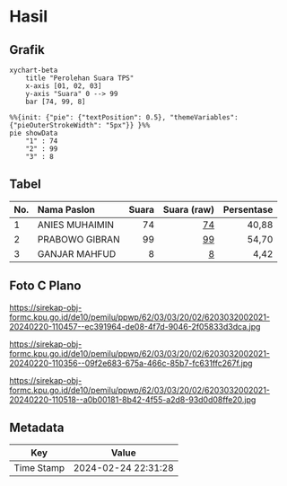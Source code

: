# Hasil

## Grafik

```mermaid
xychart-beta
    title "Perolehan Suara TPS"
    x-axis [01, 02, 03]
    y-axis "Suara" 0 --> 99
    bar [74, 99, 8]
```

```mermaid
%%{init: {"pie": {"textPosition": 0.5}, "themeVariables": {"pieOuterStrokeWidth": "5px"}} }%%
pie showData
    "1" : 74
    "2" : 99
    "3" : 8
```

## Tabel

| No. | Nama Paslon    | Suara | Suara (raw) | Persentase |
|:--- |:-------------- | -----:| -----------:| ----------:|
| 1   | ANIES MUHAIMIN | 74    | [74][p-1]   | 40,88      |
| 2   | PRABOWO GIBRAN | 99    | [99][p-2]   | 54,70      |
| 3   | GANJAR MAHFUD  | 8     | [8][p-3]    | 4,42       |


[p-1]: https://github.com/gigit-pemilu/pemilu-2024-62-kalimantan-tengah/blob/main/pilpres/hitung-suara/sub/62-kalimantan-tengah/sub/03-kapuas/sub/03-kapuas-timur/sub/2002-anjir-serapat-tengah/sub/021-tps/sub/paslon-1.txt
[p-2]: https://github.com/gigit-pemilu/pemilu-2024-62-kalimantan-tengah/blob/main/pilpres/hitung-suara/sub/62-kalimantan-tengah/sub/03-kapuas/sub/03-kapuas-timur/sub/2002-anjir-serapat-tengah/sub/021-tps/sub/paslon-2.txt
[p-3]: https://github.com/gigit-pemilu/pemilu-2024-62-kalimantan-tengah/blob/main/pilpres/hitung-suara/sub/62-kalimantan-tengah/sub/03-kapuas/sub/03-kapuas-timur/sub/2002-anjir-serapat-tengah/sub/021-tps/sub/paslon-3.txt

## Foto C Plano

https://sirekap-obj-formc.kpu.go.id/de10/pemilu/ppwp/62/03/03/20/02/6203032002021-20240220-110457--ec391964-de08-4f7d-9046-2f05833d3dca.jpg

https://sirekap-obj-formc.kpu.go.id/de10/pemilu/ppwp/62/03/03/20/02/6203032002021-20240220-110356--09f2e683-675a-466c-85b7-fc631ffc267f.jpg

https://sirekap-obj-formc.kpu.go.id/de10/pemilu/ppwp/62/03/03/20/02/6203032002021-20240220-110518--a0b00181-8b42-4f55-a2d8-93d0d08ffe20.jpg


## Metadata

| Key        | Value               |
| ---------- | ------------------- |
| Time Stamp | 2024-02-24 22:31:28 |



